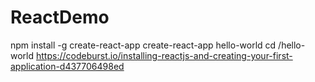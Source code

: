 # ReactDemo
 npm install -g create-react-app
 create-react-app hello-world
 cd /hello-world
https://codeburst.io/installing-reactjs-and-creating-your-first-application-d437706498ed
